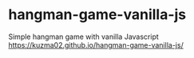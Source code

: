 # hangman-game-vanilla-js
Simple hangman game with vanilla Javascript
https://kuzma02.github.io/hangman-game-vanilla-js/